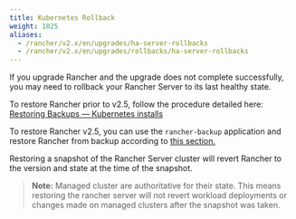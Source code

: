 ```yaml
---
title: Kubernetes Rollback
weight: 1025
aliases:
  - /rancher/v2.x/en/upgrades/ha-server-rollbacks
  - /rancher/v2.x/en/upgrades/rollbacks/ha-server-rollbacks
---
```


If you upgrade Rancher and the upgrade does not complete successfully, you may need to rollback your Rancher Server to its last healthy state.

To restore Rancher prior to v2.5, follow the procedure detailed here: [Restoring Backups — Kubernetes installs]({{<baseurl>}}/rancher/v2.x/en/backups/restorations/ha-restoration)

To restore Rancher v2.5, you can use the `rancher-backup` application and restore Rancher from backup according to [this section.]({{<baseurl>}}/rancher/v2.x/en/backups/restoring-rancher/)

Restoring a snapshot of the Rancher Server cluster will revert Rancher to the version and state at the time of the snapshot.

>**Note:** Managed cluster are authoritative for their state. This means restoring the rancher server will not revert workload deployments or changes made on managed clusters after the snapshot was taken.
